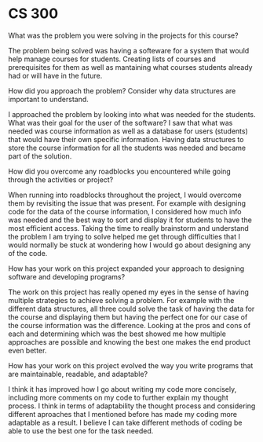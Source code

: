 # CS 300

What was the problem you were solving in the projects for this course? 

The problem being solved was having a softeware for a system that would help manage courses for students. Creating lists of courses and prerequisites for them as well as mantaining what courses students already had or will have in the future.

How did you approach the problem? Consider why data structures are important to understand.

I approached the problem by looking into what was needed for the students. What was their goal for the user of the software? I saw that what was needed was course information as well as a database for users (students) that would have their own specific information. Having data structures to store the course information for all the students was needed and became part of the solution. 

How did you overcome any roadblocks you encountered while going through the activities or project?

When running into roadblocks throughout the project, I would overcome them by revisiting the issue that was present. For example with designing code for the data of the course information, I considered how much info was needed and the best way to sort and display it for students to have the most efficient access. Taking the time to really brainstorm and understand the problem I am trying to solve helped me get through difficulties that I would normally be stuck at wondering how I would go about designing any of the code. 

How has your work on this project expanded your approach to designing software and developing programs?

The work on this project has really opened my eyes in the sense of having multiple strategies to achieve solving a problem. For example with the different data structures, all three could solve the task of having the data for the course and displaying them but having the perfect one for our case of the course information was the difference. Looking at the pros and cons of each and determining which was the best showed me how multiple approaches are possible and knowing the best one makes the end product even better.

How has your work on this project evolved the way you write programs that are maintainable, readable, and adaptable?

I think it has improved how I go about writing my code more concisely, including more comments on my code to further explain my thought process. I think in terms of adaptability the thought process and considering different aproaches that I mentioned before has made my coding more adaptable as a result. I believe I can take different methods of coding be able to use the best one for the task needed. 
